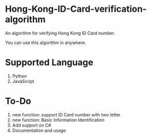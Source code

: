 # Hong-Kong-ID-Card-verification-algorithm
An algorithm for verifying Hong Kong ID Card number.

You can use this algorithm in anywhere.

# Supported Language
1. Python
2. JavaScript

# To-Do
1. new function: support ID Card number with two letter 
2. new function: Basic Information Identification
3. Add support on C#
4. Documentation and usage
